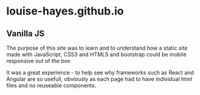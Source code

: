 # louise-hayes.github.io

## Vanilla JS 
The purpose of this site was to learn and to understand how a static site made with
JavaScript, CSS3 and HTML5 and bootstrap could be mobile responsive out of the box

It was a great experience - to help see why frameworks such as React and Angular are so usefull, obviously as each page had to have individual html files and no reuseable components.
